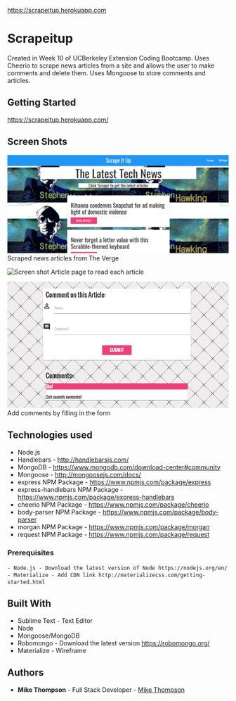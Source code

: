https://scrapeitup.herokuapp.com

# Scrapeitup


Created in Week 10 of UCBerkeley Extension Coding Bootcamp. Uses Cheerio to scrape news articles from a site and allows the user to make comments and delete them. Uses Mongoose to store comments and articles.

## Getting Started
https://scrapeitup.herokuapp.com/

## Screen Shots

![Screen shot](public/assets/img/index.png)
Scraped news articles from The Verge

![Screen shot](public/assets/img/article.jpg)
Article page to read each article

![Screen shot](public/assets/img/comments.png)
Add comments by filling in the form

## Technologies used
- Node.js
- Handlebars - http://handlebarsjs.com/
- MongoDB - https://www.mongodb.com/download-center#community
- Mongoose - http://mongoosejs.com/docs/
- express NPM Package - https://www.npmjs.com/package/express
- express-handlebars NPM Package - https://www.npmjs.com/package/express-handlebars
- cheerio NPM Package - https://www.npmjs.com/package/cheerio
- body-parser NPM Package - https://www.npmjs.com/package/body-parser
- morgan NPM Package - https://www.npmjs.com/package/morgan
- request NPM Package - https://www.npmjs.com/package/request

### Prerequisites

```
- Node.js - Download the latest version of Node https://nodejs.org/en/
- Materialize - Add CDN link http://materializecss.com/getting-started.html
```

## Built With

* Sublime Text - Text Editor
* Node
* Mongoose/MongoDB
* Robomongo - Download the latest version https://robomongo.org/
* Materialize - Wireframe

## Authors

* **Mike Thompson** - Full Stack Developer - [Mike Thompson](https://github.com/mict2000)
